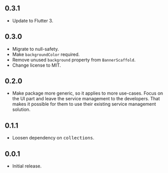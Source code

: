 ## 0.3.1

- Update to Flutter 3.

## 0.3.0

- Migrate to null-safety.
- Make `backgroundColor` required.
- Remove unused `background` property from `BannerScaffold`.
- Change license to MIT.

## 0.2.0

- Make package more generic, so it applies to more use-cases. Focus on the UI part and leave the service management to the developers. That makes it possible for them to use their existing service management solution.

## 0.1.1

- Loosen dependency on <kbd>collections</kbd>.

## 0.0.1

- Initial release.
